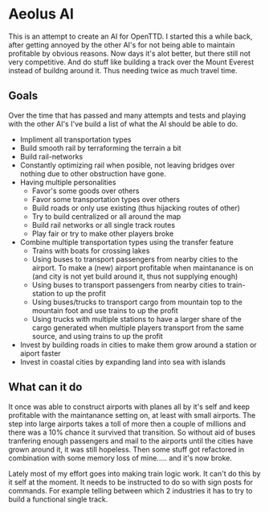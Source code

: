 # Aeolus AI
This is an attempt to create an AI for OpenTTD. I started this a while back, after getting annoyed by the other AI's for not being able to maintain profitable by obvious reasons. Now days it's alot better, but there still not very competitive. And do stuff like building a track over the Mount Everest instead of buildng around it. Thus needing twice as much travel time.

## Goals
Over the time that has passed and many attempts and tests and playing with the other AI's I've build a list of what the AI should be able to do.
- Impliment all transportation types
- Build smooth rail by terraforming the terrain a bit
- Build rail-networks
- Constantly optimizing rail when posible, not leaving bridges over nothing due to other obstruction have gone.
- Having multiple personalities
    - Favor's some goods over others
    - Favor some transportation types over others
    - Build roads or only use existing (thus hijacking routes of other)
    - Try to build centralized or all around the map
    - Build rail networks or all single track routes
    - Play fair or try to make other players broke
- Combine multiple transportation types using the transfer feature
    - Trains with boats for crossing lakes
    - Using buses to transport passengers from nearby cities to the airport. To make a (new) airport profitable when maintanance is on (and city is not yet build around it, thus not supplying enough)
    - Using buses to transport passengers from nearby cities to train-station to up the profit
    - Using buses/trucks to transport cargo from mountain top to the mountain foot and use trains to up the profit
    - Using trucks with multiple stations to have a larger share of the cargo generated when multiple players transport from the same source, and using trains to up the profit
- Invest by building roads in cities to make them grow around a station or aiport faster
- Invest in coastal cities by expanding land into sea with islands

## What can it do
It once was able to construct airports with planes all by it's self and keep profitable with the maintanance setting on, at least with small airports. The step into large airports takes a toll of more then a couple of millions and there was a 10% chance it survived that transition. So without aid of buses tranfering enough passengers and mail to the airports until the cities have grown around it, it was still hopeless. Then some stuff got refactored in combination with some memory loss of mine..... and it's now broke.

Lately most of my effort goes into making train logic work. It can't do this by it self at the moment. It needs to be instructed to do so with sign posts for commands. For example telling between which 2 industries it has to try to build a functional single track.